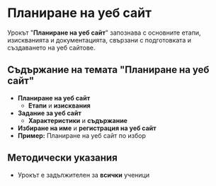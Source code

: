 # Планиране на уеб сайт

Урокът "**Планиране на уеб сайт**" запознава с основните етапи, изискванията и документацията, свързани с подготовката и създаването на уеб сайтове.

## Съдържание на темата "Планиране на уеб сайт"
  - **Планиране на уеб сайт**
    - **Етапи** и **изисквания**
  - **Задание за уеб сайт**
    - **Характеристики** и **съдържание**
  - **Избиране на име** и **регистрация на уеб сайт**
  - **​Пример:** Планиране на уеб сайт по избор
  
## Методически указания
  - Урокът е задължителен за **всички** ученици
